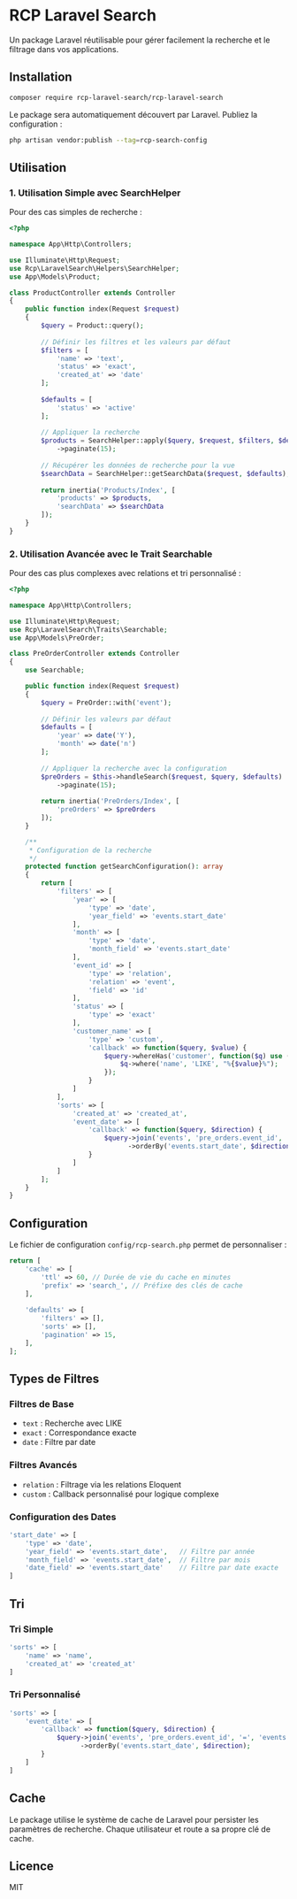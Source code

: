 # RCP Laravel Search

Un package Laravel réutilisable pour gérer facilement la recherche et le filtrage dans vos applications.

## Installation

```bash
composer require rcp-laravel-search/rcp-laravel-search
```

Le package sera automatiquement découvert par Laravel. Publiez la configuration :

```bash
php artisan vendor:publish --tag=rcp-search-config
```

## Utilisation

### 1. Utilisation Simple avec SearchHelper

Pour des cas simples de recherche :

```php
<?php

namespace App\Http\Controllers;

use Illuminate\Http\Request;
use Rcp\LaravelSearch\Helpers\SearchHelper;
use App\Models\Product;

class ProductController extends Controller
{
    public function index(Request $request)
    {
        $query = Product::query();
        
        // Définir les filtres et les valeurs par défaut
        $filters = [
            'name' => 'text',
            'status' => 'exact',
            'created_at' => 'date'
        ];
        
        $defaults = [
            'status' => 'active'
        ];
        
        // Appliquer la recherche
        $products = SearchHelper::apply($query, $request, $filters, $defaults)
            ->paginate(15);
        
        // Récupérer les données de recherche pour la vue
        $searchData = SearchHelper::getSearchData($request, $defaults);
        
        return inertia('Products/Index', [
            'products' => $products,
            'searchData' => $searchData
        ]);
    }
}
```

### 2. Utilisation Avancée avec le Trait Searchable

Pour des cas plus complexes avec relations et tri personnalisé :

```php
<?php

namespace App\Http\Controllers;

use Illuminate\Http\Request;
use Rcp\LaravelSearch\Traits\Searchable;
use App\Models\PreOrder;

class PreOrderController extends Controller
{
    use Searchable;

    public function index(Request $request)
    {
        $query = PreOrder::with('event');
        
        // Définir les valeurs par défaut
        $defaults = [
            'year' => date('Y'),
            'month' => date('n')
        ];
        
        // Appliquer la recherche avec la configuration
        $preOrders = $this->handleSearch($request, $query, $defaults)
            ->paginate(15);
        
        return inertia('PreOrders/Index', [
            'preOrders' => $preOrders
        ]);
    }

    /**
     * Configuration de la recherche
     */
    protected function getSearchConfiguration(): array
    {
        return [
            'filters' => [
                'year' => [
                    'type' => 'date',
                    'year_field' => 'events.start_date'
                ],
                'month' => [
                    'type' => 'date', 
                    'month_field' => 'events.start_date'
                ],
                'event_id' => [
                    'type' => 'relation',
                    'relation' => 'event',
                    'field' => 'id'
                ],
                'status' => [
                    'type' => 'exact'
                ],
                'customer_name' => [
                    'type' => 'custom',
                    'callback' => function($query, $value) {
                        $query->whereHas('customer', function($q) use ($value) {
                            $q->where('name', 'LIKE', "%{$value}%");
                        });
                    }
                ]
            ],
            'sorts' => [
                'created_at' => 'created_at',
                'event_date' => [
                    'callback' => function($query, $direction) {
                        $query->join('events', 'pre_orders.event_id', '=', 'events.id')
                              ->orderBy('events.start_date', $direction);
                    }
                ]
            ]
        ];
    }
}
```

## Configuration

Le fichier de configuration `config/rcp-search.php` permet de personnaliser :

```php
return [
    'cache' => [
        'ttl' => 60, // Durée de vie du cache en minutes
        'prefix' => 'search_', // Préfixe des clés de cache
    ],
    
    'defaults' => [
        'filters' => [],
        'sorts' => [],
        'pagination' => 15,
    ],
];
```

## Types de Filtres

### Filtres de Base

- `text` : Recherche avec LIKE
- `exact` : Correspondance exacte
- `date` : Filtre par date

### Filtres Avancés

- `relation` : Filtrage via les relations Eloquent
- `custom` : Callback personnalisé pour logique complexe

### Configuration des Dates

```php
'start_date' => [
    'type' => 'date',
    'year_field' => 'events.start_date',   // Filtre par année
    'month_field' => 'events.start_date',  // Filtre par mois
    'date_field' => 'events.start_date'    // Filtre par date exacte
]
```

## Tri

### Tri Simple

```php
'sorts' => [
    'name' => 'name',
    'created_at' => 'created_at'
]
```

### Tri Personnalisé

```php
'sorts' => [
    'event_date' => [
        'callback' => function($query, $direction) {
            $query->join('events', 'pre_orders.event_id', '=', 'events.id')
                  ->orderBy('events.start_date', $direction);
        }
    ]
]
```

## Cache

Le package utilise le système de cache de Laravel pour persister les paramètres de recherche. Chaque utilisateur et route a sa propre clé de cache.

## Licence

MIT
